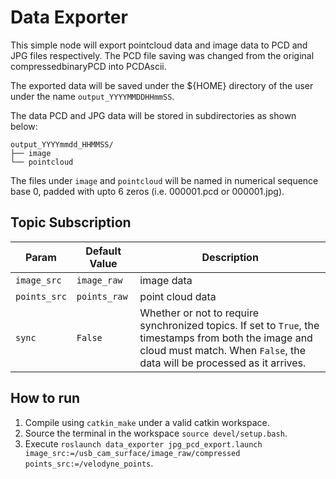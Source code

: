 # Data Exporter

This simple node will export pointcloud data and image data to PCD and JPG files respectively.
The PCD file saving was changed from the original compressedbinaryPCD into PCDAscii.

The exported data will be saved under the ${HOME} directory of the user under the name `output_YYYYMMDDHHmmSS`.
 
 The data PCD and JPG data will be stored in subdirectories as shown below:
 
 ```
 output_YYYYmmdd_HHMMSS/
 ├── image
 └── pointcloud
 ```
 
 The files under `image` and `pointcloud` will be named in numerical sequence base 0, padded with upto 6 zeros (i.e. 000001.pcd or 000001.jpg).
 
 ## Topic Subscription
 |Param|Default Value|Description|
 |---|---|---|
 |`image_src`|`image_raw`|image data|
 |`points_src`|`points_raw`|point cloud data|
 |`sync`|`False`|Whether or not to require synchronized topics. If set to `True`, the timestamps from both the image and cloud must match. When `False`, the data will be processed as it arrives.|
 
 ## How to run
 
 1. Compile using `catkin_make` under a valid catkin workspace.
 2. Source the terminal in the workspace `source devel/setup.bash`.
 3. Execute `roslaunch data_exporter jpg_pcd_export.launch image_src:=/usb_cam_surface/image_raw/compressed points_src:=/velodyne_points`.
 
 
 
 